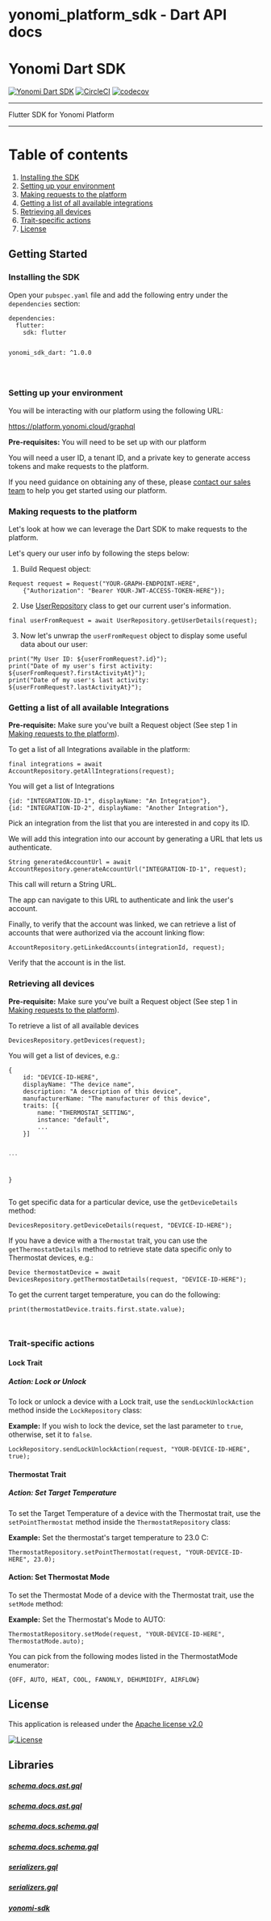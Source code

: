 


# yonomi_platform_sdk - Dart API docs


<h1 id="yonomi-dart-sdk">Yonomi Dart SDK</h1>
<p><a href="https://www.yonomi.co/"><img src="https://img.shields.io/badge/Yonomi-SDK:_Dart-lightgrey.svg?colorA=ffd500&amp;colorB=5c5c5c" alt="Yonomi Dart SDK"></a>
<a href="https://app.circleci.com/pipelines/github/Yonomi/yonomi-dart-sdk"><img src="https://circleci.com/gh/Yonomi/yonomi-dart-sdk/tree/main.svg?style=shield&amp;circle-token=470fbce0775849f45768cb551352807a5652f75f" alt="CircleCI"></a>
<a href="https://codecov.io/gh/Yonomi/yonomi-dart-sdk"><img src="https://codecov.io/gh/Yonomi/yonomi-dart-sdk/branch/main/graph/badge.svg?token=L99ZQAQIOI" alt="codecov"></a></p>
<hr>
<p>Flutter SDK for Yonomi Platform</p>
<hr>
<h1 id="table-of-contents">Table of contents</h1>
<ol>
<li><a href="#install-sdk">Installing the SDK</a></li>
<li><a href="#setup-env">Setting up your environment</a></li>
<li><a href="#first-request">Making requests to the platform</a></li>
<li><a href="#account-flow">Getting a list of all available integrations</a></li>
<li><a href="#retrieve-devices">Retrieving all devices</a></li>
<li><a href="#trait-actions">Trait-specific actions</a></li>
<li><a href="#license">License</a></li>
</ol>
<h2 id="getting-started">Getting Started</h2>
<h3 id="installing-the-sdk-a-nameinstall-sdka">Installing the SDK <a name="install-sdk"></a></h3>
<p>Open your <code>pubspec.yaml</code> file and add the following entry under the <code>dependencies</code> section:</p>
<pre class="language-dart"><code>dependencies:
  flutter:
    sdk: flutter
    
  yonomi_sdk_dart: ^1.0.0
  
</code></pre>
<h3 id="setting-up-your-environmenta-namesetup-enva">Setting up your environment<a name="setup-env"></a></h3>
<p>You will be interacting with our platform using the following URL:</p>
<p><a href="https://platform.yonomi.cloud/graphql">https://platform.yonomi.cloud/graphql</a></p>
<p><strong>Pre-requisites:</strong> You will need to be set up with our platform</p>
<p>You will need a user ID, a tenant ID, and a private key to generate access tokens and make requests to the platform.</p>
<p>If you need guidance on obtaining any of these, please <a href="https://www.yonomi.co/contact-us">contact our sales team</a> to help you get started using our platform.</p>
<h3 id="making-requests-to-the-platform-a-namefirst-requesta">Making requests to the platform <a name="first-request"></a></h3>
<p>Let's look at how we can leverage the Dart SDK to make requests to the platform.</p>
<p>Let's query our user info by following the steps below:</p>
<ol>
<li>Build Request object:</li>
</ol>
<pre class="language-dart"><code>Request request = Request("YOUR-GRAPH-ENDPOINT-HERE",
    {"Authorization": "Bearer YOUR-JWT-ACCESS-TOKEN-HERE"});
</code></pre>
<ol start="2">
<li>Use <a href="">UserRepository</a> class to get our current user's information.</li>
</ol>
<pre class="language-dart"><code>final userFromRequest = await UserRepository.getUserDetails(request);
</code></pre>
<ol start="3">
<li>Now let's unwrap the <code>userFromRequest</code> object to display some useful data about our user:</li>
</ol>
<pre class="language-dart"><code>print("My User ID: ${userFromRequest?.id}");
print("Date of my user's first activity: ${userFromRequest?.firstActivityAt}");
print("Date of my user's last activity: ${userFromRequest?.lastActivityAt}");
</code></pre>
<h3 id="getting-a-list-of-all-available-integrations-a-nameaccount-flowa">Getting a list of all available Integrations <a name="account-flow"></a></h3>
<p><strong>Pre-requisite:</strong> Make sure you've built a Request object (See step 1 in <a href="#first-request">Making requests to the platform</a>).</p>
<p>To get a list of all Integrations available in the platform:</p>
<pre class="language-dart"><code>final integrations = await AccountRepository.getAllIntegrations(request);
</code></pre>
<p>You will get a list of Integrations</p>
<pre class="language-dart"><code>{id: "INTEGRATION-ID-1", displayName: "An Integration"},
{id: "INTEGRATION-ID-2", displayName: "Another Integration"},
</code></pre>
<p>Pick an integration from the list that you are interested in and copy its ID.</p>
<p>We will add this integration into our account by generating a URL that lets us authenticate.</p>
<pre class="language-dart"><code>String generatedAccountUrl = await AccountRepository.generateAccountUrl("INTEGRATION-ID-1", request);
</code></pre>
<p>This call will return a String URL.</p>
<p>The app can navigate to this URL to authenticate and link the user's account.</p>
<p>Finally, to verify that the account was linked, we can retrieve a list of accounts that were authorized via the account linking flow:</p>
<pre class="language-dart"><code>AccountRepository.getLinkedAccounts(integrationId, request);
</code></pre>
<p>Verify that the account is in the list.</p>
<h3 id="retrieving-all-devices-a-nameretrieve-devicesa">Retrieving all devices <a name="retrieve-devices"></a></h3>
<p><strong>Pre-requisite:</strong> Make sure you've built a Request object (See step 1 in <a href="#first-request">Making requests to the platform</a>).</p>
<p>To retrieve a list of all available devices</p>
<pre class="language-dart"><code>DevicesRepository.getDevices(request);
</code></pre>
<p>You will get a list of devices, e.g.:</p>
<pre class="language-dart"><code>{
    id: "DEVICE-ID-HERE",
    displayName: "The device name",
    description: "A description of this device",
    manufacturerName: "The manufacturer of this device",
    traits: [{
    	name: "THERMOSTAT_SETTING",
    	instance: "default",
    	...
    }]
    
    ...
}
</code></pre>
<p>To get specific data for a particular device, use the <code>getDeviceDetails</code> method:</p>
<pre class="language-dart"><code>DevicesRepository.getDeviceDetails(request, "DEVICE-ID-HERE");
</code></pre>
<p>If you have a device with a <code>Thermostat</code> trait, you can use the <code>getThermostatDetails</code> method to retrieve state data specific only to Thermostat devices, e.g.:</p>
<pre class="language-dart"><code>Device thermostatDevice = await DevicesRepository.getThermostatDetails(request, "DEVICE-ID-HERE");
</code></pre>
<p>To get the current target temperature, you can do the following:</p>
<pre class="language-dart"><code>print(thermostatDevice.traits.first.state.value);

</code></pre>
<h3 id="trait-specific-actions-a-nametrait-actionsa">Trait-specific actions <a name="trait-actions"></a></h3>
<h4 id="lock-trait">Lock Trait</h4>
<h5 id="action-lock-or-unlock">Action: Lock or Unlock</h5>
<p>To lock or unlock a device with a Lock trait, use the <code>sendLockUnlockAction</code> method inside the <code>LockRepository</code> class:</p>
<p><strong>Example:</strong> If you wish to lock the device, set the last parameter to <code>true</code>, otherwise, set it to <code>false</code>.</p>
<pre class="language-dart"><code>LockRepository.sendLockUnlockAction(request, "YOUR-DEVICE-ID-HERE", true);
</code></pre>
<h4 id="thermostat-trait">Thermostat Trait</h4>
<h5 id="action-set-target-temperature">Action: Set Target Temperature</h5>
<p>To set the Target Temperature of a device with the Thermostat trait, use the <code>setPointThermostat</code> method inside the <code>ThermostatRepository</code> class:</p>
<p><strong>Example:</strong> Set the thermostat's target temperature to 23.0 C:</p>
<pre class="language-dart"><code>ThermostatRepository.setPointThermostat(request, "YOUR-DEVICE-ID-HERE", 23.0);
</code></pre>
<h4 id="action-set-thermostat-mode">Action: Set Thermostat Mode</h4>
<p>To set the Thermostat Mode of a device with the Thermostat trait, use the <code>setMode</code> method:</p>
<p><strong>Example:</strong> Set the Thermostat's Mode to AUTO:</p>
<pre class="language-dart"><code>ThermostatRepository.setMode(request, "YOUR-DEVICE-ID-HERE", ThermostatMode.auto);
</code></pre>
<p>You can pick from the following modes listed in the ThermostatMode enumerator:</p>
<pre class="language-dart"><code>{OFF, AUTO, HEAT, COOL, FANONLY, DEHUMIDIFY, AIRFLOW}
</code></pre>
<h2 id="license-a-namelicensea">License <a name="license"></a></h2>
<p>This application is released under the <a href="LICENSE">Apache license v2.0</a></p>
<p><a href="https://opensource.org/licenses/Apache-2.0"><img src="https://img.shields.io/badge/License-Apache%202.0-blue.svg" alt="License"></a></p>


## Libraries

##### [schema.docs.ast.gql](third_party_yonomi_graphql_schema___generated___schema.docs.ast.gql/third_party_yonomi_graphql_schema___generated___schema.docs.ast.gql-library.md)
 


##### [schema.docs.ast.gql](third_party_yonomi_graphql_schema_schema.docs.ast.gql/third_party_yonomi_graphql_schema_schema.docs.ast.gql-library.md)
 


##### [schema.docs.schema.gql](third_party_yonomi_graphql_schema_schema.docs.schema.gql/third_party_yonomi_graphql_schema_schema.docs.schema.gql-library.md)
 


##### [schema.docs.schema.gql](third_party_yonomi_graphql_schema___generated___schema.docs.schema.gql/third_party_yonomi_graphql_schema___generated___schema.docs.schema.gql-library.md)
 


##### [serializers.gql](third_party_yonomi_graphql_schema_serializers.gql/third_party_yonomi_graphql_schema_serializers.gql-library.md)
 


##### [serializers.gql](third_party_yonomi_graphql_schema___generated___serializers.gql/third_party_yonomi_graphql_schema___generated___serializers.gql-library.md)
 


##### [yonomi-sdk](yonomi-sdk/yonomi-sdk-library.md)
 








